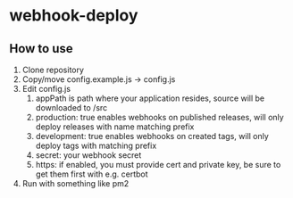 # webhook-deploy
## How to use
1. Clone repository
2. Copy/move config.example.js -> config.js
3. Edit config.js
    1. appPath is path where your application resides, source will be downloaded to <appPath>/src
    2. production: true enables webhooks on published releases, will only deploy releases with name matching prefix
    3. development: true enables webhooks on created tags, will only deploy tags with matching prefix
    4. secret: your webhook secret
    5. https: if enabled, you must provide cert and private key, be sure to get them first with e.g. certbot
4. Run with something like pm2
